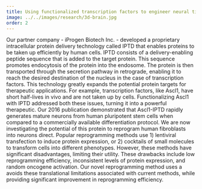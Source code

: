 ```yaml
---
title: Using functionalized transcription factors to engineer neural tissue
image: ../../images/research/3d-brain.jpg
order: 2
---
```

  Our partner company - iProgen Biotech Inc. - developed a proprietary
  intracellular protein delivery technology called IPTD that enables proteins to
  be taken up efficiently by human cells. IPTD consists of a delivery-enabling
  peptide sequence that is added to the target protein. This sequence promotes
  endocytosis of the protein into the endosome. The protein is then transported
  through the secretion pathway in retrograde, enabling it to reach the desired
  destination of the nucleus in the case of transcription factors. This
  technology greatly expands the potential protein targets for therapeutic
  applications. For example, transcription factors, like Ascl1, have short
  half-lives in vivo and are not taken up by cells. Functionalizing Ascl1 with
  IPTD addressed both these issues, turning it into a powerful therapeutic. Our
  2016 publication demonstrated that Ascl1-IPTD rapidly generates mature neurons
  from human pluripotent stem cells when compared to a commercially available
  differentiation protocol. We are now investigating the potential of this
  protein to reprogram human fibroblasts into neurons direct. Popular
  reprogramming methods use 1) lentiviral transfection to induce protein
  expression, or 2) cocktails of small molecules to transform cells into
  different phenotypes. However, these methods have significant disadvantages,
  limiting their utility. These drawbacks include low reprogramming efficiency,
  inconsistent levels of protein expression, and random oncogene activation. Our
  novel reprogramming method uses a avoids these translational limitations
  associated with current methods, while providing significant improvement in
  reprogramming efficiency.